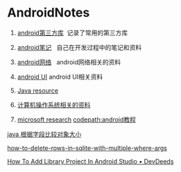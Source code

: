 # AndroidNotes

1. [android第三方库](https://github.com/RogerGold/AndroidNotes/blob/master/android_lib.md)
  记录了常用的第三方库
  
2. [android笔记](https://github.com/RogerGold/AndroidNotes/blob/master/android_notes.md)
   自己在开发过程中的笔记和资料
   
3. [android网络](https://github.com/RogerGold/AndroidNotes/blob/master/android_network.md)
   android网络相关的资料
4. [android UI](https://github.com/RogerGold/AndroidNotes/blob/master/android_UI.md) android UI相关资料

5. [Java resource](https://github.com/RogerGold/AndroidNotes/blob/master/Java.md)

6. [计算机操作系统相关的资料](https://pan.baidu.com/share/home?uk=1982446902#category/type=0)

7. [microsoft research](https://www.microsoft.com/en-us/research/)
[codepath:android教程](https://guides.codepath.com/android)

[java 根据字段比较对象大小](http://stackoverflow.com/questions/1814095/sorting-an-arraylist-of-contacts-based-on-name)

[how-to-delete-rows-in-sqlite-with-multiple-where-args](http://stackoverflow.com/questions/14357964/how-to-delete-rows-in-sqlite-with-multiple-where-args)

[How To Add Library Project In Android Studio • DevDeeds](http://devdeeds.com/add-library-projects-maually-android-studio/)
